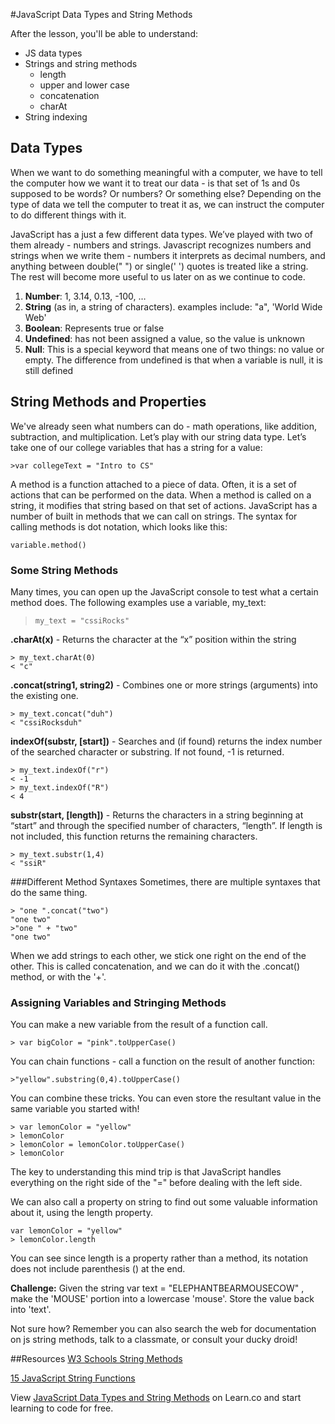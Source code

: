 
#JavaScript Data Types and String Methods

After the lesson, you'll be able to understand:
+ JS data types
+ Strings and string methods
  + length
  + upper and lower case
  + concatenation
  + charAt
+ String indexing

## Data Types
When we want to do something meaningful with a computer, we have to tell the computer how we want it to treat our data - is that set of 1s and 0s supposed to be words? Or numbers? Or something else? Depending on the type of data we tell the computer to treat it as, we can instruct the computer to do different things with it.

JavaScript has a just a few different data types. We’ve played with two of them already - numbers and strings. Javascript recognizes numbers and strings when we write them - numbers it interprets as decimal numbers, and anything between double(" ") or single(' ') quotes is treated like a string. The rest will become more useful to us later on as we continue to code.

1. **Number**: 1, 3.14, 0.13, -100, …  
2. **String** (as in, a string of characters). examples include: "a", 'World Wide Web'
3. **Boolean**: Represents true or false
4. **Undefined**: has not been assigned a value, so the value is unknown
5. **Null**: This is a special keyword that means one of two things: no value or empty. The difference from undefined is that when a variable is null, it is still defined

## String Methods and Properties
We've already seen what numbers can do - math operations, like addition, subtraction, and multiplication. Let’s play with our string data type. Let’s take one of our college variables that has a string for a value:
```
>var collegeText = "Intro to CS"
```
A method is a function attached to a piece of data. Often, it is a set of actions that can be performed on the data. When a method is called on a string, it modifies that string based on that set of actions. JavaScript has a number of built in methods that we can call on strings. The syntax for calling methods is dot notation, which looks like this:
```
variable.method()
```

### Some String Methods

Many times, you can open up the JavaScript console to test what a certain method does. The following examples use a variable, my_text:

> `my_text = "cssiRocks"`

**.charAt(x)** - Returns the character at the “x” position within the string
```
> my_text.charAt(0) 
< "c"
```
**.concat(string1, string2)** - Combines one or more strings (arguments) into the existing one.
```
> my_text.concat("duh")
< "cssiRocksduh"
```
**indexOf(substr, [start])** - Searches and (if found) returns the index number of the searched character or substring. If not found, -1 is returned.
```
> my_text.indexOf("r")
< -1
> my_text.indexOf("R")
< 4
```

**substr(start, [length])** - Returns the characters in a string beginning at “start” and through the specified number of characters, “length”. If length is not included, this function returns the remaining characters.
```
> my_text.substr(1,4)
< "ssiR"
```

###Different Method Syntaxes
Sometimes, there are multiple syntaxes that do the same thing.
```
> "one ".concat("two")
"one two"
>"one " + "two"
"one two"
```
When we add strings to each other, we stick one right on the end of the other. This is called concatenation, and we can do it with the .concat() method, or with the '+'.



### Assigning Variables and Stringing Methods
You can make a new variable from the result of a function call.
```
> var bigColor = "pink".toUpperCase()
```
You can chain functions - call a function on the result of another function:
```
>"yellow".substring(0,4).toUpperCase()
```
You can combine these tricks. You can even store the resultant value in the same variable you started with!
```
> var lemonColor = "yellow"
> lemonColor
> lemonColor = lemonColor.toUpperCase()
> lemonColor
```
The key to understanding this mind trip is that JavaScript handles everything on the right side of the "=" before dealing with the left side.

We can also call a property on string to find out some valuable information about it, using the length property.
```
var lemonColor = "yellow"
> lemonColor.length
```
You can see since length is a property rather than a method, its notation does not include parenthesis () at the end.

**Challenge:**
Given the string  var text = "ELEPHANTBEARMOUSECOW" , make the 'MOUSE' portion into a lowercase 'mouse'.  Store the value back into 'text'.

Not sure how? Remember you can also search the web for documentation on js
string methods, talk to a classmate, or consult your ducky droid!

##Resources
[W3 Schools String Methods](http://www.w3schools.com/js/js_string_methods.asp)

[15 JavaScript String Functions](http://www.sitepoint.com/15-javascript-string-functions/)

<p data-visibility='hidden'>View <a href='https://learn.co/lessons/cssi-2.4-data-types-and-string-methods' title='JavaScript Data Types and String Methods'>JavaScript Data Types and String Methods</a> on Learn.co and start learning to code for free.</p>
